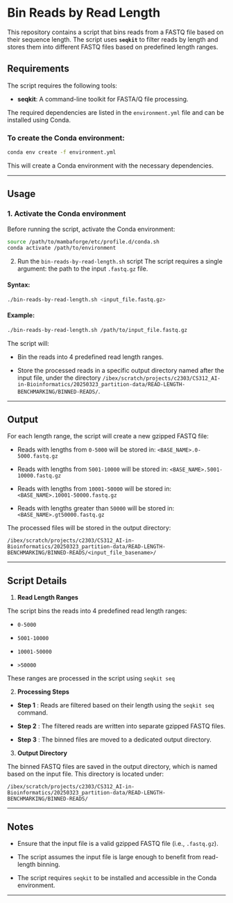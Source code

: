# Bin Reads by Read Length

This repository contains a script that bins reads from a FASTQ file based on their sequence length. The script uses **`seqkit`** to filter reads by length and stores them into different FASTQ files based on predefined length ranges.

## Requirements

The script requires the following tools:

- **seqkit**: A command-line toolkit for FASTA/Q file processing.

The required dependencies are listed in the `environment.yml` file and can be installed using Conda.

### To create the Conda environment:

```bash
conda env create -f environment.yml
```

This will create a Conda environment with the necessary dependencies.

---

## Usage

### 1. Activate the Conda environment

Before running the script, activate the Conda environment:

```bash
source /path/to/mambaforge/etc/profile.d/conda.sh
conda activate /path/to/environment
```

2. Run the `bin-reads-by-read-length.sh` script
   The script requires a single argument: the path to the input `.fastq.gz` file.

#### Syntax:

```bash
./bin-reads-by-read-length.sh <input_file.fastq.gz>
```

#### Example:

```bash
./bin-reads-by-read-length.sh /path/to/input_file.fastq.gz
```

The script will:

- Bin the reads into 4 predefined read length ranges.

- Store the processed reads in a specific output directory named after the input file, under the directory `/ibex/scratch/projects/c2303/CS312_AI-in-Bioinformatics/20250323_partition-data/READ-LENGTH-BENCHMARKING/BINNED-READS/`.

---

## Output

For each length range, the script will create a new gzipped FASTQ file:

- Reads with lengths from `0-5000` will be stored in: `<BASE_NAME>.0-5000.fastq.gz`

- Reads with lengths from `5001-10000` will be stored in: `<BASE_NAME>.5001-10000.fastq.gz`

- Reads with lengths from `10001-50000` will be stored in: `<BASE_NAME>.10001-50000.fastq.gz`

- Reads with lengths greater than `50000` will be stored in: `<BASE_NAME>.gt50000.fastq.gz`

The processed files will be stored in the output directory:

```
/ibex/scratch/projects/c2303/CS312_AI-in-Bioinformatics/20250323_partition-data/READ-LENGTH-BENCHMARKING/BINNED-READS/<input_file_basename>/
```

---

## Script Details

1. **Read Length Ranges**

The script bins the reads into 4 predefined read length ranges:

- `0-5000`

- `5001-10000`

- `10001-50000`

- `>50000`

These ranges are processed in the script using `seqkit seq`

2.  **Processing Steps**

- **Step 1** : Reads are filtered based on their length using the `seqkit seq` command.

- **Step 2** : The filtered reads are written into separate gzipped FASTQ files.

- **Step 3** : The binned files are moved to a dedicated output directory.

3. **Output Directory**

The binned FASTQ files are saved in the output directory, which is named based on the input file. This directory is located under:

```
/ibex/scratch/projects/c2303/CS312_AI-in-Bioinformatics/20250323_partition-data/READ-LENGTH-BENCHMARKING/BINNED-READS/
```

---

## Notes

- Ensure that the input file is a valid gzipped FASTQ file (i.e., `.fastq.gz`).

- The script assumes the input file is large enough to benefit from read-length binning.

- The script requires `seqkit` to be installed and accessible in the Conda environment.

---
